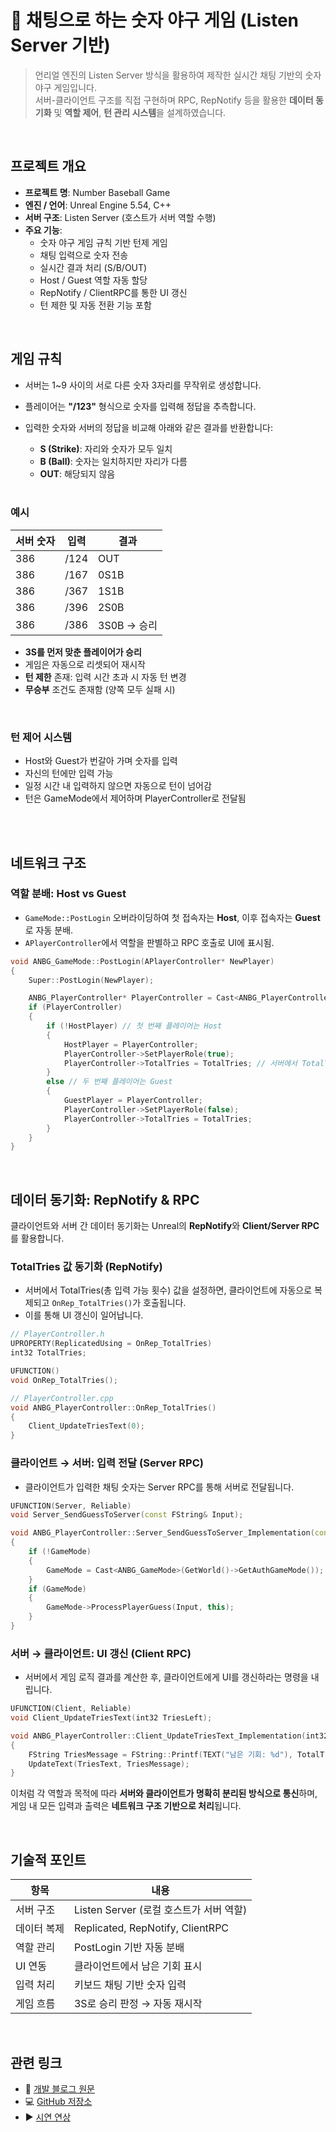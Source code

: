 # 🎲 채팅으로 하는 숫자 야구 게임 (Listen Server 기반)

> 언리얼 엔진의 Listen Server 방식을 활용하여 제작한 실시간 채팅 기반의 숫자 야구 게임입니다.  
> 서버-클라이언트 구조를 직접 구현하며 RPC, RepNotify 등을 활용한 **데이터 동기화** 및 **역할 제어**, **턴 관리 시스템**을 설계하였습니다.

<br>

## 프로젝트 개요

- **프로젝트 명**: Number Baseball Game
- **엔진 / 언어**: Unreal Engine 5.54, C++
- **서버 구조**: Listen Server (호스트가 서버 역할 수행)
- **주요 기능**:
  - 숫자 야구 게임 규칙 기반 턴제 게임
  - 채팅 입력으로 숫자 전송
  - 실시간 결과 처리 (S/B/OUT)
  - Host / Guest 역할 자동 할당
  - RepNotify / ClientRPC를 통한 UI 갱신
  - 턴 제한 및 자동 전환 기능 포함

<br>

## 게임 규칙

- 서버는 1~9 사이의 서로 다른 숫자 3자리를 무작위로 생성합니다.
- 플레이어는 **"/123"** 형식으로 숫자를 입력해 정답을 추측합니다.
- 입력한 숫자와 서버의 정답을 비교해 아래와 같은 결과를 반환합니다:
  - **S (Strike)**: 자리와 숫자가 모두 일치
  - **B (Ball)**: 숫자는 일치하지만 자리가 다름
  - **OUT**: 해당되지 않음

  <br>
  
### 예시
| 서버 숫자 | 입력 | 결과  |
|-----------|------|-------|
| 386       | /124 | OUT   |
| 386       | /167 | 0S1B  |
| 386       | /367 | 1S1B  |
| 386       | /396 | 2S0B  |
| 386       | /386 | 3S0B → 승리 |

- **3S를 먼저 맞춘 플레이어가 승리**
- 게임은 자동으로 리셋되어 재시작
- **턴 제한** 존재: 입력 시간 초과 시 자동 턴 변경
- **무승부** 조건도 존재함 (양쪽 모두 실패 시)

<br>

### 턴 제어 시스템

- Host와 Guest가 번갈아 가며 숫자를 입력
- 자신의 턴에만 입력 가능
- 일정 시간 내 입력하지 않으면 자동으로 턴이 넘어감
- 턴은 GameMode에서 제어하며 PlayerController로 전달됨

<br>
<br>

## 네트워크 구조

### 역할 분배: Host vs Guest

- `GameMode::PostLogin` 오버라이딩하여 첫 접속자는 **Host**, 이후 접속자는 **Guest**로 자동 분배.
- `APlayerController`에서 역할을 판별하고 RPC 호출로 UI에 표시됨.

```cpp
void ANBG_GameMode::PostLogin(APlayerController* NewPlayer)
{
    Super::PostLogin(NewPlayer);

    ANBG_PlayerController* PlayerController = Cast<ANBG_PlayerController>(NewPlayer);
    if (PlayerController)
    {
        if (!HostPlayer) // 첫 번째 플레이어는 Host
        {
            HostPlayer = PlayerController;
            PlayerController->SetPlayerRole(true);
            PlayerController->TotalTries = TotalTries; // 서버에서 TotalTries 설정
        }
        else // 두 번째 플레이어는 Guest
        {
            GuestPlayer = PlayerController;
            PlayerController->SetPlayerRole(false);
            PlayerController->TotalTries = TotalTries;
        }
    }
}
```

<br>

## 데이터 동기화: RepNotify & RPC

클라이언트와 서버 간 데이터 동기화는 Unreal의 **RepNotify**와 **Client/Server RPC**를 활용합니다.

### TotalTries 값 동기화 (RepNotify)

- 서버에서 TotalTries(총 입력 가능 횟수) 값을 설정하면, 클라이언트에 자동으로 복제되고 `OnRep_TotalTries()`가 호출됩니다.
- 이를 통해 UI 갱신이 일어납니다.

```cpp
// PlayerController.h
UPROPERTY(ReplicatedUsing = OnRep_TotalTries)
int32 TotalTries;

UFUNCTION()
void OnRep_TotalTries();

// PlayerController.cpp
void ANBG_PlayerController::OnRep_TotalTries()
{
    Client_UpdateTriesText(0);
}
```

### 클라이언트 → 서버: 입력 전달 (Server RPC)

- 클라이언트가 입력한 채팅 숫자는 Server RPC를 통해 서버로 전달됩니다.

```cpp
UFUNCTION(Server, Reliable)
void Server_SendGuessToServer(const FString& Input);

void ANBG_PlayerController::Server_SendGuessToServer_Implementation(const FString& Input)
{
    if (!GameMode)
    {
        GameMode = Cast<ANBG_GameMode>(GetWorld()->GetAuthGameMode());
    }
    if (GameMode)
    {
        GameMode->ProcessPlayerGuess(Input, this);
    }
}
```

### 서버 → 클라이언트: UI 갱신 (Client RPC)

- 서버에서 게임 로직 결과를 계산한 후, 클라이언트에게 UI를 갱신하라는 명령을 내립니다.

```cpp
UFUNCTION(Client, Reliable)
void Client_UpdateTriesText(int32 TriesLeft);

void ANBG_PlayerController::Client_UpdateTriesText_Implementation(int32 TriesLeft)
{
    FString TriesMessage = FString::Printf(TEXT("남은 기회: %d"), TotalTries - TriesLeft);
    UpdateText(TriesText, TriesMessage);
}
```

이처럼 각 역할과 목적에 따라 **서버와 클라이언트가 명확히 분리된 방식으로 통신**하며,
게임 내 모든 입력과 출력은 **네트워크 구조 기반으로 처리**됩니다.

<br>

## 기술적 포인트

| 항목 | 내용 |
|------|------|
| 서버 구조 | Listen Server (로컬 호스트가 서버 역할) |
| 데이터 복제 | Replicated, RepNotify, ClientRPC |
| 역할 관리 | PostLogin 기반 자동 분배 |
| UI 연동 | 클라이언트에서 남은 기회 표시 |
| 입력 처리 | 키보드 채팅 기반 숫자 입력 |
| 게임 흐름 | 3S로 승리 판정 → 자동 재시작 |

<br>

## 관련 링크

- 🔗 [개발 블로그 원문](https://dong-grae.tistory.com/199)
- 💻 [GitHub 저장소](https://github.com/Dongry-96/NumberBaseballGame)
- ▶️ [시연 연상](https://drive.google.com/file/d/1yOcscwxxqGSn1TIfMicToE-ZzI0F_cJ2/view?usp=sharing)
